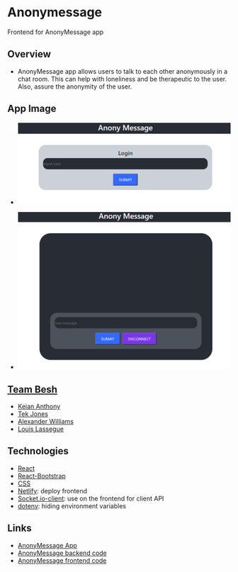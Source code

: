 # Anonymessage
Frontend for AnonyMessage app

## Overview
- AnonyMessage app allows users to talk to each other anonymously in a chat room. This can help with loneliness and be therapeutic to the user. Also, assure the anonymity of the user.

## App Image
- ![login page](anonyimage1.png)

- ![main page](anonyimage2.png)

## [Team Besh](https://github.com/BESH-401)
- [Keian Anthony](https://github.com/Keian-A)
- [Tek Jones](https://github.com/Tekthree)
- [Alexander Williams](https://github.com/SpaceLobster2311)
- [Louis Lassegue](https://github.com/mrloulass)

## Technologies
- [React](https://reactjs.org/docs/getting-started.html)
- [React-Bootstrap](https://react-bootstrap.github.io/getting-started/introduction)
- [CSS](https://www.w3.org/TR/CSS/#css)
- [Netlify](https://docs.netlify.com/?_ga=2.207155094.468485586.1626298259-1438724036.1626298259): deploy frontend
- [Socket.io-client](https://socket.io/docs/v4/client-api/): use on the frontend for client API
- [dotenv](https://www.npmjs.com/package/dotenv): hiding environment variables

## Links
- [AnonyMessage App](https://anony-message.netlify.app/)
- [AnonyMessage backend code](https://github.com/BESH-401/anonymessage-backend)
- [AnonyMessage frontend code](https://github.com/BESH-401/anonymessage-frontend)

